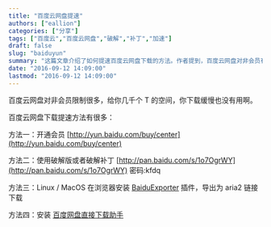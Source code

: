 ```yaml
---
title: "百度云网盘提速"
authors: ["eallion"]
categories: ["分享"]
tags: ["百度云","百度云网盘","破解","补丁","加速"]
draft: false
slug: "baiduyun"
summary: "这篇文章介绍了如何提速百度云网盘下载的方法。作者提到，百度云网盘对非会员有很多限制，所以即使有很大空间也不能快速下载。作者列举了几种方法：一是开通会员，二是使用破解版或破解补丁，三是在浏览器上安装BaiduExporter插件，导出为aria2链接下载，四是安装百度网盘直接下载助手。"
date: "2016-09-12 14:09:00"
lastmod: "2016-09-12 14:09:00"
---
```


百度云网盘对非会员限制很多，给你几千个 T 的空间，你下载缓慢也没有用啊。

百度云网盘下载提速方法有很多：

方法一：开通会员 [http://yun.baidu.com/buy/center](http://yun.baidu.com/buy/center)

方法二：使用破解版或者破解补丁 [http://pan.baidu.com/s/1o7OgrWY](http://pan.baidu.com/s/1o7OgrWY) 密码:kfdq

方法三：Linux / MacOS 在浏览器安装 [BaiduExporter](https://github.com/acgotaku/BaiduExporter) 插件，导出为 aria2 链接下载

方法四：安装 [百度网盘直接下载助手](http://www.appinn.com/baidu-pan-files-download/)

